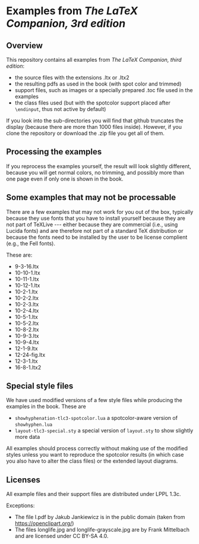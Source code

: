 
# Examples from *The LaTeX Companion, 3rd edition*

## Overview

This repository contains all examples from *The LaTeX Companion, third edition*:

 - the source files with the extensions .ltx or .ltx2
 - the resulting pdfs as used in the book (with spot color and trimmed)
 - support files, such as images or a specially prepared .toc file used in the examples
 - the class files used (but with the spotcolor support placed after `\endinput`, thus not active by default)

If you look into the sub-directories you will find that github truncates the display (because there are more than 1000 files inside). 
However, if you clone the repository or download the .zip file you get all of them.

## Processing the examples

If you reprocess the examples yourself, the result will look slightly
different, because you will get normal colors, no trimming, and possibly more than
one page even if only one is shown in the book.

## Some examples that may not be processable

There are a few examples that may not work for you out of the box,
typically because they use fonts that you have to install yourself
because they are not part of TeXLive --- either because they are
commercial (i.e., using Lucida fonts) and are therefore not part of a
standard TeX distribution or because the fonts need to be installed by the
user to be license complient (e.g., the Fell fonts).

These are:

 - 9-3-16.ltx
 - 10-10-1.ltx
 - 10-11-1.ltx
 - 10-12-1.ltx
 - 10-2-1.ltx
 - 10-2-2.ltx
 - 10-2-3.ltx
 - 10-2-4.ltx
 - 10-5-1.ltx
 - 10-5-2.ltx
 - 10-8-2.ltx
 - 10-9-3.ltx
 - 10-9-4.ltx
 - 12-1-9.ltx
 - 12-24-fig.ltx
 - 12-3-1.ltx
 - 16-8-1.ltx2



## Special style files

We have used modified versions of a few style files while producing
the examples in the book. These are

 - `showhyphenation-tlc3-spotcolor.lua` a spotcolor-aware version of
   `showhyphen.lua`
 - `layout-tlc3-special.sty` a special version of `layout.sty` to show
   slightly more data
 
All examples should process correctly without making use of the
modified styles unless you want to reproduce the spotcolor results (in
which case you also have to alter the class files) or the extended
layout diagrams.


## Licenses

All example files and their support files are distributed under LPPL 1.3c.

Exceptions:

 - The file I.pdf by Jakub Jankiewicz is in the public domain (taken from https://openclipart.org/)
 - The files longlife.jpg and longlife-grayscale.jpg are by Frank Mittelbach and are licensed under CC BY-SA 4.0.
